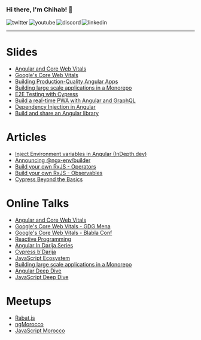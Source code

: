 ### Hi there, I'm Chihab! 👋

<p>
   <a href="https://twitter.com/chihabotmani">
      <img align="left" alt="twitter" src="https://img.shields.io/badge/Twitter-1DA1F2?style=for-the-badge&logo=twitter&logoColor=white" />
   </a>&nbsp;&nbsp;

   <a href="https://www.youtube.com/c/ngMorocco">
      <img align="left" alt="youtube" src="https://img.shields.io/badge/YouTube-FF0000?style=for-the-badge&logo=youtube&logoColor=white" />
   </a>&nbsp;&nbsp;

   <a href="https://bit.ly/ngDiscord">
      <img align="left" alt="discord" src="https://img.shields.io/badge/Discord-7289DA?style=for-the-badge&logo=discord&logoColor=white" />
   </a>&nbsp;&nbsp;

   <a href="https://www.linkedin.com/in/chihab/">
      <img align="left" alt="linkedin" src="https://img.shields.io/badge/LinkedIn-0077B5?style=for-the-badge&logo=linkedin&logoColor=white" />
   </a>
<p/>

<hr/>

# Slides 
- [Angular and Core Web Vitals](https://slides.com/chihab/angular-core-web-vitals)
- [Google's Core Web Vitals](https://slides.com/chihab/google-core-web-vitals)
- [Building Production-Quality Angular Apps](https://slides.com/chihab/build-production-quality-angular-applications)
- [Building large scale applications in a Monorepo](https://monorepo-deck.vercel.app)
- [E2E Testing with Cypress](https://gallant-babbage-ca0c45.netlify.app/)
- [Build a real-time PWA with Angular and GraphQL](https://slides.com/lahdiouiouadie/pwdwithangularandgraphql)
- [Dependency Injection in Angular](https://slides.com/chihab/ngmorocco-dependency-injection)
- [Build and share an Angular library](https://slides.com/chihab/ngmorocco-build-share-lib)

# Articles
- [Inject Environment variables in Angular (InDepth.dev)](https://indepth.dev/tutorials/angular/inject-environment-variables)
- [Announcing @ngx-env/builder](https://dev.to/chihab/announcing-ngx-env-builder-13m2)
- [Build your own RxJS - Operators](https://dev.to/chihab/build-your-own-rxjs-operators-part-2-l89)
- [Build your own RxJS - Observables](https://dev.to/chihab/build-your-own-rxjs-3edd)
- [Cypress Beyond the Basics](https://dev.to/chihab/e2e-tests-with-cypress-beyond-the-basics-31k2)

# Online Talks
- [Angular and Core Web Vitals](https://youtu.be/JbrorNEoaPo?t=6128)
- [Google's Core Web Vitals - GDG Mena](https://www.youtube.com/watch?v=HEBagh_flmk)
- [Google's Core Web Vitals - Blabla Conf](https://www.youtube.com/watch?v=9zIcWMlf-jw)
- [Reactive Programming](https://bit.ly/reactive-programming)
- [Angular In Darija Series](https://bit.ly/ngDarija)
- [Cypress b'Darija](https://www.youtube.com/watch?v=xO7QU4iMRWU)
- [JavaScript Ecosystem](https://www.youtube.com/watch?v=FXBoKlQLVdc&t=3s)
- [Building large scale applications in a Monorepo](https://www.youtube.com/watch?v=SfX32_WbW64)
- [Angular Deep Dive](https://www.youtube.com/watch?v=49Sr9WuxSHM)
- [JavaScript Deep Dive](https://www.youtube.com/watch?v=9D7JAuhJjuU&t=1s)

# Meetups
- [Rabat.js](https://www.meetup.com/Rabat-js/)
- [ngMorocco](https://www.meetup.com/ngMorocco/)
- [JavaScript Morocco](https://www.meetup.com/JavaScript-Morocco/)


